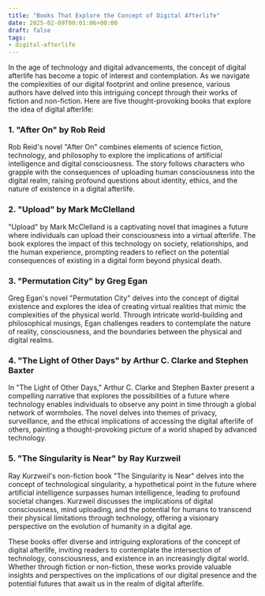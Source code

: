 ```yaml
---
title: "Books That Explore the Concept of Digital Afterlife"
date: 2025-02-09T00:01:06+00:00
draft: false
tags:
- digital-afterlife
---
```


In the age of technology and digital advancements, the concept of digital afterlife has become a topic of interest and contemplation. As we navigate the complexities of our digital footprint and online presence, various authors have delved into this intriguing concept through their works of fiction and non-fiction. Here are five thought-provoking books that explore the idea of digital afterlife:

### 1. "After On" by Rob Reid

Rob Reid's novel "After On" combines elements of science fiction, technology, and philosophy to explore the implications of artificial intelligence and digital consciousness. The story follows characters who grapple with the consequences of uploading human consciousness into the digital realm, raising profound questions about identity, ethics, and the nature of existence in a digital afterlife.

### 2. "Upload" by Mark McClelland

"Upload" by Mark McClelland is a captivating novel that imagines a future where individuals can upload their consciousness into a virtual afterlife. The book explores the impact of this technology on society, relationships, and the human experience, prompting readers to reflect on the potential consequences of existing in a digital form beyond physical death.

### 3. "Permutation City" by Greg Egan

Greg Egan's novel "Permutation City" delves into the concept of digital existence and explores the idea of creating virtual realities that mimic the complexities of the physical world. Through intricate world-building and philosophical musings, Egan challenges readers to contemplate the nature of reality, consciousness, and the boundaries between the physical and digital realms.

### 4. "The Light of Other Days" by Arthur C. Clarke and Stephen Baxter

In "The Light of Other Days," Arthur C. Clarke and Stephen Baxter present a compelling narrative that explores the possibilities of a future where technology enables individuals to observe any point in time through a global network of wormholes. The novel delves into themes of privacy, surveillance, and the ethical implications of accessing the digital afterlife of others, painting a thought-provoking picture of a world shaped by advanced technology.

### 5. "The Singularity is Near" by Ray Kurzweil

Ray Kurzweil's non-fiction book "The Singularity is Near" delves into the concept of technological singularity, a hypothetical point in the future where artificial intelligence surpasses human intelligence, leading to profound societal changes. Kurzweil discusses the implications of digital consciousness, mind uploading, and the potential for humans to transcend their physical limitations through technology, offering a visionary perspective on the evolution of humanity in a digital age.

These books offer diverse and intriguing explorations of the concept of digital afterlife, inviting readers to contemplate the intersection of technology, consciousness, and existence in an increasingly digital world. Whether through fiction or non-fiction, these works provide valuable insights and perspectives on the implications of our digital presence and the potential futures that await us in the realm of digital afterlife.